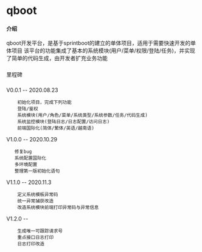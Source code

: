 # qboot
#### 介绍
qboot开发平台，是基于sprintboot的建立的单体项目，适用于需要快速开发的单体项目
该平台的功能集成了基本的系统模块(用户/菜单/权限/登陆/任务)，并实现了简单的代码生成，由开发者扩充业务功能

###
里程碑
###
V0.0.1 -- 2020.08.23

        初始化项目，完成下列功能
        登陆/鉴权
        系统模块(用户/角色/菜单/系统类型/系统参数/任务/代码生成)
        系统监控模块(登陆日志/日志配置/访问日志)
        前端国际化(简体/繁体/英语/越南语)
        
        
V1.0.0 -- 2020.10.29
    
       修复bug
       系统配置国际化
       多环境配置
       整理第一版初始化语句
       
V1.1.0 -- 2020.11.3
        
        定义系统模板异常码
        统一异常捕获改造
        改造系统模块前端打印异常码与异常信息         
       
V1.2.0 -- 

        生成唯一可跟踪请求号
        重点接口日志打印
        日志打印改造